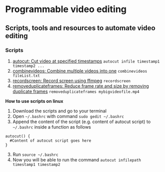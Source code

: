 # Programmable video editing
## Scripts, tools and resources to automate video editing

### Scripts

1. [autocut: Cut video at specified timestamps](/autocut.sh)  `autocut infile timestamp1 timestamp2 ...`
2. [combinevideos: Combine multiple videos into one](/combinevideos.sh) `combinevideos fileList.txt`
3. [recordscreen: Record screen using ffmpeg](/recordscreen.sh) `recordscreen`
4. [removeduplicateframes: Reduce frame rate and size by removing duplicate frames](/removeduplicateframes.sh) `removeduplicateframes mybigvideofile.mp4`

**How to use scripts on linux**

1. Download the scripts and go to your terminal
2. Open `~/.bashrc`  with command `sudo gedit ~/.bashrc`
3. Append the content of the script (e.g. content of autocut script) to `~/.bashrc` inside a function as follows
```
autocut() {
  #Content of autocut script goes here
}
```
3. Run `source ~/.bashrc`
4. Now you will be able to run the command `autocut infilepath timestamp1 timestamp2`
